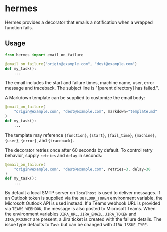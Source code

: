 # hermes

Hermes provides a decorator that emails a notification when a wrapped function fails.

## Usage

```python
from hermes import email_on_failure

@email_on_failure("origin@example.com", "dest@example.com")
def my_task():
    ...
```

The email includes the start and failure times, machine name, user, error message and traceback.
The subject line is "[parent directory] has failed.".

A Markdown template can be supplied to customize the email body:

```python
@email_on_failure(
    "origin@example.com", "dest@example.com", markdown="template.md"
)
def my_task():
    ...
```

The template may reference `{function}`, `{start}`, `{fail_time}`, `{machine}`,
`{user}`, `{error}`, and `{traceback}`.


The decorator retries once after 60 seconds by default. To control retry
behavior, supply ``retries`` and ``delay`` in seconds:

```python
@email_on_failure(
    "origin@example.com", "dest@example.com", retries=3, delay=30
)
def my_task():
    ...
```


By default a local SMTP server on `localhost` is used to deliver messages. If an
Outlook token is supplied via the ``OUTLOOK_TOKEN`` environment variable, the
Microsoft Outlook API is used instead.
If a Teams webhook URL is provided via ``TEAMS_WEBHOOK``, the message is also
posted to Microsoft Teams.
When the environment variables ``JIRA_URL``, ``JIRA_EMAIL``, ``JIRA_TOKEN`` and
``JIRA_PROJECT`` are present, a Jira ticket is created with the failure details.
The issue type defaults to ``Task`` but can be changed with ``JIRA_ISSUE_TYPE``.
